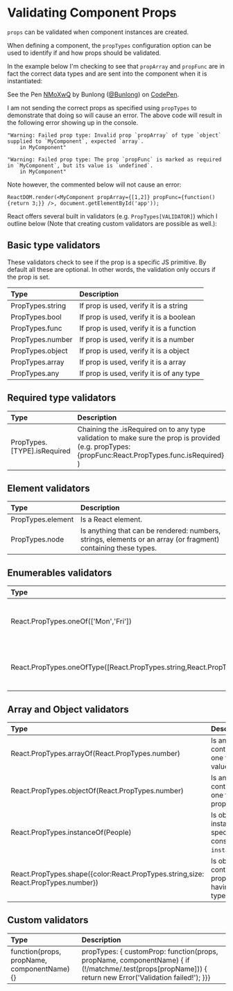 # Validating Component Props

`props` can be validated when component instances are created.

When defining a component, the `propTypes` configuration option can be used to identify if and how props should be validated. 

In the example below I'm checking to see that `propArray` and `propFunc` are in fact the correct data types and are sent into the component when it is instantiated:

<p data-height="265" data-theme-id="dark" data-slug-hash="NMoXwQ" data-default-tab="js,result" data-user="Bunlong" data-embed-version="2" data-pen-title="NMoXwQ" class="codepen">See the Pen <a href="https://codepen.io/Bunlong/pen/NMoXwQ/">NMoXwQ</a> by Bunlong (<a href="https://codepen.io/Bunlong">@Bunlong</a>) on <a href="https://codepen.io">CodePen</a>.</p>
<script async src="https://static.codepen.io/assets/embed/ei.js"></script>

I am not sending the correct props as specified using `propTypes` to demonstrate that doing so will cause an error. The above code will result in the following error showing up in the console.

```
"Warning: Failed prop type: Invalid prop `propArray` of type `object` supplied to `MyComponent`, expected `array`.
    in MyComponent"

"Warning: Failed prop type: The prop `propFunc` is marked as required in `MyComponent`, but its value is `undefined`.
    in MyComponent"
```

Note however, the commented below will not cause an error:

```
ReactDOM.render(<MyComponent propArray={[1,2]} propFunc={function(){return 3;}} />, document.getElementById('app'));
```

React offers several built in validators (e.g. `PropTypes[VALIDATOR]`) which I outline below (Note that creating custom validators are possible as well.):

## Basic type validators

These validators check to see if the prop is a specific JS primitive. By default all these are optional. In other words, the validation only occurs if the prop is set.

| Type          | Description   |
|:--------------|:--------------|
| PropTypes.string | If prop is used, verify it is a string |
| PropTypes.bool | If prop is used, verify it is a boolean |
| PropTypes.func | If prop is used, verify it is a function |
| PropTypes.number | If prop is used, verify it is a number |
| PropTypes.object | If prop is used, verify it is a object |
| PropTypes.array | If prop is used, verify it is a array |
| PropTypes.any | If prop is used, verify it is of any type |

## Required type validators

| Type          | Description   |
|:--------------|:--------------|
| PropTypes.[TYPE].isRequired | Chaining the .isRequired on to any type validation to make sure the prop is provided (e.g. propTypes: {propFunc:React.PropTypes.func.isRequired} ) |

## Element validators

| Type          | Description   |
|:--------------|:--------------|
| PropTypes.element | Is a React element. |
| PropTypes.node | Is anything that can be rendered: numbers, strings, elements or an array (or fragment) containing these types. |

## Enumerables validators

| Type          | Description   |
|:--------------|:--------------|
| React.PropTypes.oneOf(['Mon','Fri']) | Is one of several types of specific values. |
| React.PropTypes.oneOfType([React.PropTypes.string,React.PropTypes.number]) | Is an object that could be one of many types. |

## Array and Object validators

| Type          | Description   |
|:--------------|:--------------|
| React.PropTypes.arrayOf(React.PropTypes.number) | Is an array containing only one type of values. |
| React.PropTypes.objectOf(React.PropTypes.number) | Is an object containing only one type of property values |
| React.PropTypes.instanceOf(People) | Is object instance of specific constructor(uses `instanceof`) |
| React.PropTypes.shape({color:React.PropTypes.string,size: React.PropTypes.number}) | Is object containing properties having a specific type |

## Custom validators

| Type          | Description   |
|:--------------|:--------------|
| function(props, propName, componentName) {} | propTypes: { customProp: function(props, propName, componentName) { if (!/matchme/.test(props[propName])) { return new Error('Validation failed!'); }}} |
